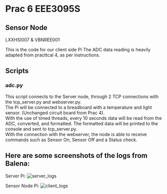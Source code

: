 # Prac 6 EEE3095S
## Sensor Node ##
LXXHSI007 & VBNREE001

This is the code for our client side Pi
The ADC data reading is heavily adapted from practtcal 4, as per instructions.  
## Scripts ##
### adc.py ###
This script connects to the Server node, through 2 TCP connections with the tcp_server.py and webserver.py.  
The Pi will be connected to a breadboard with a temperature and light sensor. (Unchanged circuit board from Prac 4).  
With the use of timed threads, every 10 seconds data will be read from the ADC, converted, and formatted. The formatted data will be printed to the console and sent to tcp_server.py.  
With the connection with the webserver, the node is able to receive commands such as Sensor On, Sensor Off and a Status check.


## Here are some screenshots of the logs from Balena: ##
Server Pi:
![server_logs](https://user-images.githubusercontent.com/53212860/140182339-c578249c-edb5-4548-80e4-2d5ad15a21f8.png)

Sensor Node Pi:
![client_logs](https://user-images.githubusercontent.com/53212860/140182363-d8ccdf27-51f5-4c0d-a0bb-c5c96611d2aa.png)
